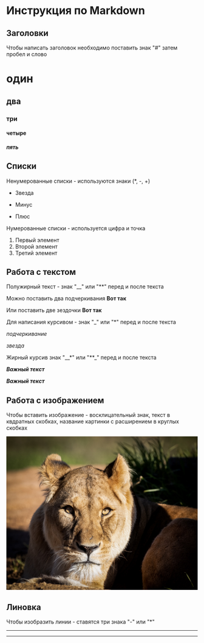 # Инструкция по Markdown

## Заголовки

Чтобы написать заголовок необходимо поставить знак "#" затем пробел и слово

# один
## два
### три
#### четыре
##### пять

## Списки

Ненумерованные списки -
используются знаки (*, -, +)
* Звезда
- Минус
+ Плюс

Нумерованные списки -
используется цифра и точка

1. Первый элемент
2. Второй элемент
3. Третий элемент

## Работа с текстом

Полужирный текст - знак "__" или "**" перед и после текста

Можно поставить два подчеркивания __Вот так__

Или поставить две зездочки **Вот так**

Для написания курсивом - 
знак "_" или "*" перед и после текста

_подчеркивание_

*звезда*


Жирный курсив
знак "__*" или "**_" перед и после текста

__*Важный текст*__

**_Важный текст_**

## Работа с изображением

Чтобы вставить изображение - восклицательный знак, текст в квдратных скобках, название картинки с расширением в круглых скобках

![Hello cat!](cat.jpg)

## Линовка

Чтобы изобразить линии - ставятся три знака "-" или "*"  

- - -

* * * 


